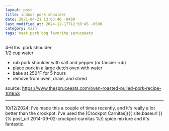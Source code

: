 ```yaml
---
layout: post
title: indoor pork shoulder
date: 2021-04-21 13:03:40 -0400
last_modified_at: 2024-12-17T12:50:45 -0500
category: main
tags: meat pork bbq favorite spruceeats
---
```


4-6 lbs. pork shoulder  
1/2 cup water  
* rub pork shoulder with salt and pepper (or fancier rub)
* place pork in a large dutch oven with water
* bake at 250°F for 5 hours
* remove from oven, drain, and shred

source: <https://www.thespruceeats.com/oven-roasted-pulled-pork-recipe-101653>

---

10/12/2024: i've made this a couple of times recently, and it's really a lot better
than the crockpot. i've used the [Crockpot Carnitas]({{ site.baseurl }}{% post_url 2014-09-02-crockpot-carnitas %}) spice mixture and it's fantastic.
